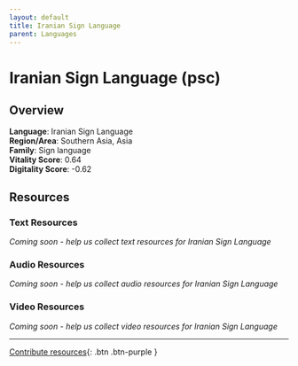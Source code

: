 ```yaml
---
layout: default
title: Iranian Sign Language
parent: Languages
---
```


# Iranian Sign Language (psc)

## Overview

**Language**: Iranian Sign Language  
**Region/Area**: Southern Asia, Asia  
**Family**: Sign language  
**Vitality Score**: 0.64  
**Digitality Score**: -0.62  

## Resources

### Text Resources
*Coming soon - help us collect text resources for Iranian Sign Language*

### Audio Resources
*Coming soon - help us collect audio resources for Iranian Sign Language*

### Video Resources
*Coming soon - help us collect video resources for Iranian Sign Language*

---

[Contribute resources](https://fairtrain.github.io/){: .btn .btn-purple }
